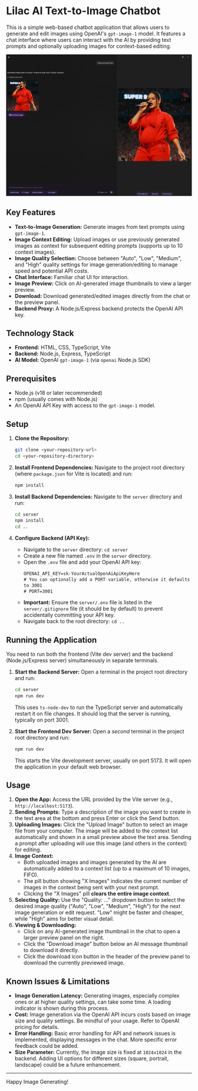 # Lilac AI Text-to-Image Chatbot

This is a simple web-based chatbot application that allows users to generate and edit images using OpenAI's `gpt-image-1` model. It features a chat interface where users can interact with the AI by providing text prompts and optionally uploading images for context-based editing.

![Screenshot](lilac_ai_text_to_image_chatbot_screenshot.png) 

## Key Features

*   **Text-to-Image Generation:** Generate images from text prompts using `gpt-image-1`.
*   **Image Context Editing:** Upload images or use previously generated images as context for subsequent editing prompts (supports up to 10 context images).
*   **Image Quality Selection:** Choose between "Auto", "Low", "Medium", and "High" quality settings for image generation/editing to manage speed and potential API costs.
*   **Chat Interface:** Familiar chat UI for interaction.
*   **Image Preview:** Click on AI-generated image thumbnails to view a larger preview.
*   **Download:** Download generated/edited images directly from the chat or the preview panel.
*   **Backend Proxy:** A Node.js/Express backend protects the OpenAI API key.

## Technology Stack

*   **Frontend:** HTML, CSS, TypeScript, Vite
*   **Backend:** Node.js, Express, TypeScript
*   **AI Model:** OpenAI `gpt-image-1` (via `openai` Node.js SDK)

## Prerequisites

*   Node.js (v18 or later recommended)
*   npm (usually comes with Node.js)
*   An OpenAI API Key with access to the `gpt-image-1` model.

## Setup

1.  **Clone the Repository:**
    ```bash
    git clone <your-repository-url>
    cd <your-repository-directory>
    ```

2.  **Install Frontend Dependencies:**
    Navigate to the project root directory (where `package.json` for Vite is located) and run:
    ```bash
    npm install
    ```

3.  **Install Backend Dependencies:**
    Navigate to the `server` directory and run:
    ```bash
    cd server
    npm install
    cd ..
    ```

4.  **Configure Backend (API Key):**
    *   Navigate to the `server` directory: `cd server`
    *   Create a new file named `.env` in the `server` directory.
    *   Open the `.env` file and add your OpenAI API key:
        ```dotenv
        OPENAI_API_KEY=sk-YourActualOpenAiApiKeyHere
        # You can optionally add a PORT variable, otherwise it defaults to 3001
        # PORT=3001
        ```
    *   **Important:** Ensure the `server/.env` file is listed in the `server/.gitignore` file (it should be by default) to prevent accidentally committing your API key.
    *   Navigate back to the root directory: `cd ..`

## Running the Application

You need to run both the frontend (Vite dev server) and the backend (Node.js/Express server) simultaneously in separate terminals.

1.  **Start the Backend Server:**
    Open a terminal in the project root directory and run:
    ```bash
    cd server
    npm run dev
    ```
    This uses `ts-node-dev` to run the TypeScript server and automatically restart it on file changes. It should log that the server is running, typically on port 3001.

2.  **Start the Frontend Dev Server:**
    Open a *second* terminal in the project root directory and run:
    ```bash
    npm run dev
    ```
    This starts the Vite development server, usually on port 5173. It will open the application in your default web browser.

## Usage

1.  **Open the App:** Access the URL provided by the Vite server (e.g., `http://localhost:5173`).
2.  **Sending Prompts:** Type a description of the image you want to create in the text area at the bottom and press Enter or click the Send button.
3.  **Uploading Images:** Click the "Upload Image" button to select an image file from your computer. The image will be added to the context list automatically and shown in a small preview above the text area. Sending a prompt after uploading will use this image (and others in the context) for editing.
4.  **Image Context:**
    *   Both uploaded images and images generated by the AI are automatically added to a context list (up to a maximum of 10 images, FIFO).
    *   The pill button showing "X Images" indicates the current number of images in the context being sent with your next prompt.
    *   Clicking the "X Images" pill **clears the entire image context**.
5.  **Selecting Quality:** Use the "Quality: ..." dropdown button to select the desired image quality ("Auto", "Low", "Medium", "High") for the next image generation or edit request. "Low" might be faster and cheaper, while "High" aims for better visual detail.
6.  **Viewing & Downloading:**
    *   Click on any AI-generated image thumbnail in the chat to open a larger preview panel on the right.
    *   Click the "Download image" button below an AI message thumbnail to download it directly.
    *   Click the download icon button in the header of the preview panel to download the currently previewed image.

## Known Issues & Limitations

*   **Image Generation Latency:** Generating images, especially complex ones or at higher quality settings, can take some time. A loading indicator is shown during this process.
*   **Cost:** Image generation via the OpenAI API incurs costs based on image size and quality settings. Be mindful of your usage. Refer to OpenAI pricing for details.
*   **Error Handling:** Basic error handling for API and network issues is implemented, displaying messages in the chat. More specific error feedback could be added.
*   **Size Parameter:** Currently, the image size is fixed at `1024x1024` in the backend. Adding UI options for different sizes (square, portrait, landscape) could be a future enhancement.

---

Happy Image Generating!
